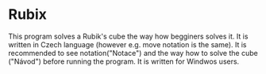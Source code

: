 # Rubix
This program solves a Rubik's cube the way how begginers solves it.
It is written in Czech language (however e.g. move notation is the same).
It is recommended to see notation("Notace") and the way how to solve the cube ("Návod") before running the program.
It is written for Windwos users.
